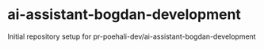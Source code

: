 # ai-assistant-bogdan-development

Initial repository setup for pr-poehali-dev/ai-assistant-bogdan-development